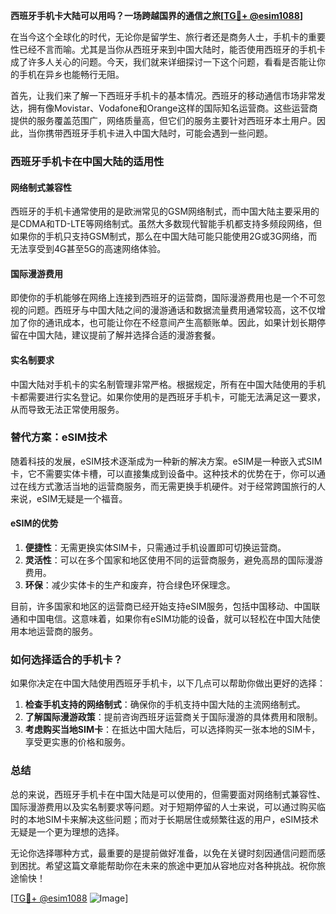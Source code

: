 **西班牙手机卡大陆可以用吗？一场跨越国界的通信之旅[[TG💪+ @esim1088](https://t.me/s/esim1088)]**

在当今这个全球化的时代，无论你是留学生、旅行者还是商务人士，手机卡的重要性已经不言而喻。尤其是当你从西班牙来到中国大陆时，能否使用西班牙的手机卡成了许多人关心的问题。今天，我们就来详细探讨一下这个问题，看看是否能让你的手机在异乡也能畅行无阻。

首先，让我们来了解一下西班牙手机卡的基本情况。西班牙的移动通信市场非常发达，拥有像Movistar、Vodafone和Orange这样的国际知名运营商。这些运营商提供的服务覆盖范围广，网络质量高，但它们的服务主要针对西班牙本土用户。因此，当你携带西班牙手机卡进入中国大陆时，可能会遇到一些问题。

### 西班牙手机卡在中国大陆的适用性

#### 网络制式兼容性
西班牙的手机卡通常使用的是欧洲常见的GSM网络制式，而中国大陆主要采用的是CDMA和TD-LTE等网络制式。虽然大多数现代智能手机都支持多频段网络，但如果你的手机只支持GSM制式，那么在中国大陆可能只能使用2G或3G网络，而无法享受到4G甚至5G的高速网络体验。

#### 国际漫游费用
即使你的手机能够在网络上连接到西班牙的运营商，国际漫游费用也是一个不可忽视的问题。西班牙与中国大陆之间的漫游通话和数据流量费用通常较高，这不仅增加了你的通讯成本，也可能让你在不经意间产生高额账单。因此，如果计划长期停留在中国大陆，建议提前了解并选择合适的漫游套餐。

#### 实名制要求
中国大陆对手机卡的实名制管理非常严格。根据规定，所有在中国大陆使用的手机卡都需要进行实名登记。如果你使用的是西班牙手机卡，可能无法满足这一要求，从而导致无法正常使用服务。

### 替代方案：eSIM技术

随着科技的发展，eSIM技术逐渐成为一种新的解决方案。eSIM是一种嵌入式SIM卡，它不需要实体卡槽，可以直接集成到设备中。这种技术的优势在于，你可以通过在线方式激活当地的运营商服务，而无需更换手机硬件。对于经常跨国旅行的人来说，eSIM无疑是一个福音。

#### eSIM的优势
1. **便捷性**：无需更换实体SIM卡，只需通过手机设置即可切换运营商。
2. **灵活性**：可以在多个国家和地区使用不同的运营商服务，避免高昂的国际漫游费用。
3. **环保**：减少实体卡的生产和废弃，符合绿色环保理念。

目前，许多国家和地区的运营商已经开始支持eSIM服务，包括中国移动、中国联通和中国电信。这意味着，如果你有eSIM功能的设备，就可以轻松在中国大陆使用本地运营商的服务。

### 如何选择适合的手机卡？

如果你决定在中国大陆使用西班牙手机卡，以下几点可以帮助你做出更好的选择：

1. **检查手机支持的网络制式**：确保你的手机支持中国大陆的主流网络制式。
2. **了解国际漫游政策**：提前咨询西班牙运营商关于国际漫游的具体费用和限制。
3. **考虑购买当地SIM卡**：在抵达中国大陆后，可以选择购买一张本地的SIM卡，享受更实惠的价格和服务。

### 总结

总的来说，西班牙手机卡在中国大陆是可以使用的，但需要面对网络制式兼容性、国际漫游费用以及实名制要求等问题。对于短期停留的人士来说，可以通过购买临时的本地SIM卡来解决这些问题；而对于长期居住或频繁往返的用户，eSIM技术无疑是一个更为理想的选择。

无论你选择哪种方式，最重要的是提前做好准备，以免在关键时刻因通信问题而感到困扰。希望这篇文章能帮助你在未来的旅途中更加从容地应对各种挑战。祝你旅途愉快！

[[TG💪+ @esim1088](https://t.me/s/esim1088) ![Image](https://i.postimg.cc/4NQfJmqS/Snipaste-2025-05-13-00-14-12.png)]